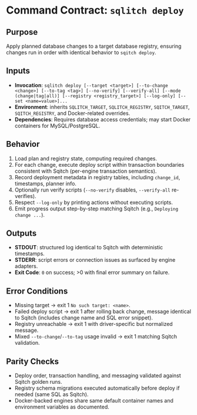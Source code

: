 # Command Contract: `sqlitch deploy`

## Purpose
Apply planned database changes to a target database registry, ensuring changes run in order with identical behavior to `sqitch deploy`.

## Inputs
- **Invocation**: `sqlitch deploy [--target <target>] [--to-change <change>] [--to-tag <tag>] [--no-verify] [--verify-all] [--mode (change|tag|all)] [--registry <registry_target>] [--log-only] [--set <name=value>]...`
- **Environment**: inherits `SQLITCH_TARGET`, `SQLITCH_REGISTRY`, `SQITCH_TARGET`, `SQITCH_REGISTRY`, and Docker-related overrides.
- **Dependencies**: Requires database access credentials; may start Docker containers for MySQL/PostgreSQL.

## Behavior
1. Load plan and registry state, computing required changes.
2. For each change, execute deploy script within transaction boundaries consistent with Sqitch (per-engine transaction semantics).
3. Record deployment metadata in registry tables, including `change_id`, timestamps, planner info.
4. Optionally run verify scripts (`--no-verify` disables, `--verify-all` re-verifies).
5. Respect `--log-only` by printing actions without executing scripts.
6. Emit progress output step-by-step matching Sqitch (e.g., `Deploying change ...`).

## Outputs
- **STDOUT**: structured log identical to Sqitch with deterministic timestamps.
- **STDERR**: script errors or connection issues as surfaced by engine adapters.
- **Exit Code**: `0` on success; >0 with final error summary on failure.

## Error Conditions
- Missing target → exit 1 `No such target: <name>`.
- Failed deploy script → exit 1 after rolling back change, message identical to Sqitch (includes change name and SQL error snippet).
- Registry unreachable → exit 1 with driver-specific but normalized message.
- Mixed `--to-change`/`--to-tag` usage invalid → exit 1 matching Sqitch validation.

## Parity Checks
- Deploy order, transaction handling, and messaging validated against Sqitch golden runs.
- Registry schema migrations executed automatically before deploy if needed (same SQL as Sqitch).
- Docker-backed engines share same default container names and environment variables as documented.
